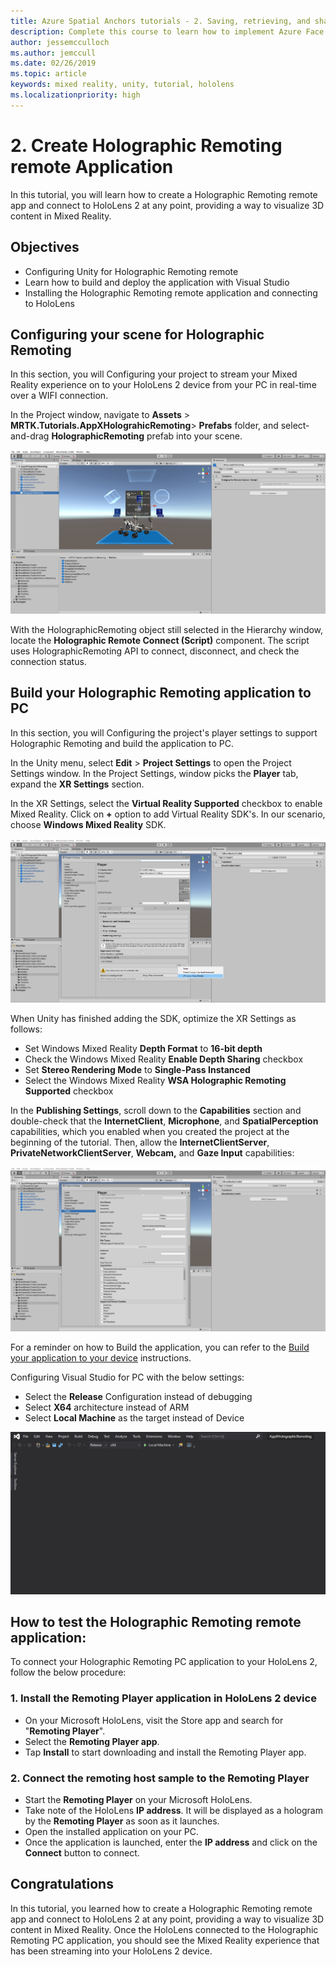 ```yaml
---
title: Azure Spatial Anchors tutorials - 2. Saving, retrieving, and sharing Azure Spatial Anchors
description: Complete this course to learn how to implement Azure Face Recognition within a mixed reality application.
author: jessemcculloch
ms.author: jemccull
ms.date: 02/26/2019
ms.topic: article
keywords: mixed reality, unity, tutorial, hololens
ms.localizationpriority: high
---
```


# 2. Create Holographic Remoting remote Application

In this tutorial, you will learn how to create a Holographic Remoting remote app and connect to HoloLens 2 at any point, providing a way to visualize 3D content in Mixed Reality.

## Objectives

* Configuring Unity for Holographic Remoting remote
* Learn how to build and deploy the application with Visual Studio
* Installing the Holographic Remoting remote application and connecting to HoloLens

## Configuring your scene for Holographic Remoting

In this section, you will Configuring your project to stream your Mixed Reality experience on to your HoloLens 2 device from your PC in real-time over a WIFI connection.

In the Project window, navigate to **Assets** > **MRTK.Tutorials.AppXHolograhicRemoting**> **Prefabs** folder, and select-and-drag **HolographicRemoting** prefab into your scene.

![mrlearning-appx](images/mrlearning-appx/Tutorial2-Section1-Step1-1.png)

With the HolographicRemoting object still selected in the Hierarchy window, locate the **Holographic Remote Connect (Script)** component. The script uses HolographicRemoting API to connect, disconnect, and check the connection status.

## Build your Holographic Remoting application to PC

In this section, you will Configuring the project's player settings to support Holographic Remoting and build the application to PC.

In the Unity menu, select **Edit** > **Project Settings** to open the Project Settings window. In the Project Settings, window picks the **Player** tab, expand the **XR Settings** section.

In the XR Settings, select the **Virtual Reality Supported** checkbox to enable Mixed Reality. Click on **+** option to add Virtual Reality SDK's. In our scenario, choose **Windows Mixed Reality** SDK.

![mrlearning-appx](images/mrlearning-appx/Tutorial2-Section2-Step1-1.png)

When Unity has finished adding the SDK, optimize the XR Settings as follows:

- Set Windows Mixed Reality **Depth Format** to **16-bit depth**
- Check the Windows Mixed Reality **Enable Depth Sharing** checkbox
- Set **Stereo Rendering Mode** to **Single-Pass Instanced**
- Select the Windows Mixed Reality **WSA Holographic Remoting Supported** checkbox

In the **Publishing Settings**, scroll down to the **Capabilities** section and double-check that the **InternetClient**, **Microphone**, and **SpatialPerception** capabilities, which you enabled when you created the project at the beginning of the tutorial. Then, allow the **InternetClientServer**, **PrivateNetworkClientServer**, **Webcam,** and **Gaze Input** capabilities:

![mrlearning-appx](images/mrlearning-appx/Tutorial2-Section2-Step1-2.png)

For a reminder on how to Build the application, you can refer to the [Build your application to your device](https://docs.microsoft.com/windows/mixed-reality/mrlearning-base-ch1#build-your-application-to-your-device) instructions.

Configuring Visual Studio for PC with the below settings:

* Select the  **Release** Configuration instead of debugging
* Select **X64** architecture instead of ARM
* Select **Local Machine** as the target instead of Device

![mrlearning-appx](images/mrlearning-appx/Tutorial2-Section2-Step1-3.png)

## How to test the Holographic Remoting remote application:

To connect your Holographic Remoting PC application to your HoloLens 2, follow the below procedure:

### 1. Install the Remoting Player application in HoloLens 2 device

* On your Microsoft HoloLens, visit the Store app and search for "**Remoting Player**".
* Select the **Remoting Player app**.
* Tap **Install** to start downloading and install the Remoting Player app.

### 2. Connect the remoting host sample to the Remoting Player

* Start the **Remoting Player** on your Microsoft HoloLens.
* Take note of the HoloLens **IP address**. It will be displayed as a hologram by the **Remoting Player** as soon as it launches.
* Open the installed application on your PC.
* Once the application is launched, enter the **IP address** and click on the **Connect** button to connect.

## Congratulations

In this tutorial, you learned how to create a Holographic Remoting remote app and connect to HoloLens 2 at any point, providing a way to visualize 3D content in Mixed Reality. Once the HoloLens connected to the Holographic Remoting PC application, you should see the Mixed Reality experience that has been streaming into your HoloLens 2 device. 

